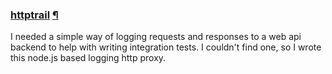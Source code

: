 ### [httptrail][1] [&para;](#httptrail)

I needed a simple way of logging requests and responses to a web api backend to
help with writing integration tests. I couldn't find one, so I wrote this
node.js based logging http proxy.

[1]: https://github.com/omarkhan/httptrail
